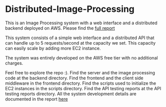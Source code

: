 # Distributed-Image-Processing

This is an Image Processing system with a web interface and a distributed backend deployed on AWS.
Please find the [full report](https://github.com/mina58/Distributed-Image-Processing/blob/main/Distributed%20Computing%20Report.pdf)

This system consists of a simple web interface and a distributed API that can handle up to 5 requests/second at the capacity we set. This capacity can easily scale by adding more EC2 instance.

The system was entirely developed on the AWS free tier with no additional charges.

Feel free to explore the repo :).
Find the server and the image processing code at the backend directory.
Find the frontend and the client side middleware in the frontend directory.
Find the scripts used to initialize the EC2 instances in the scripts directory.
Find the API testing reports at the API testing reports directory.
All the system development details are documented in the report [here](https://github.com/mina58/Distributed-Image-Processing/blob/main/Distributed%20Computing%20Report.pdf)
